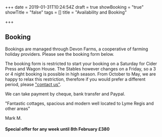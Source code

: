 +++
date = 2019-01-31T10:24:54Z
draft = true
showBooking = "true"
showTitle = "false"
tags = []
title = "Availability and Booking"

+++
## Booking

Bookings are managed through Devon Farms, a cooperative of farming holiday providers. Please see the booking form below.

The booking form is restricted to start your booking on a Saturday for Cider Press and Wagon House. The Stables however changes on a Friday, so a 3 or 4 night booking is possible in high season. From October to May, we are happy to relax this restriction, therefore if you would prefer a different period, please ["contact us"](/contact).

We can take payment by cheque, bank transfer and Paypal.

"Fantastic cottages, spacious and modern well located to Lyme Regis and other areas"

Mark M.

#### Special offer for any week until 8th February £380